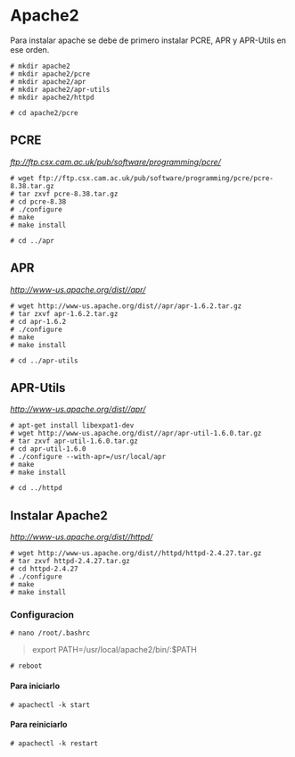 # Apache2

Para instalar apache se debe de primero instalar PCRE, APR y APR-Utils en ese orden.
```
# mkdir apache2
# mkdir apache2/pcre
# mkdir apache2/apr
# mkdir apache2/apr-utils
# mkdir apache2/httpd
```

`# cd apache2/pcre`


## PCRE

*ftp://ftp.csx.cam.ac.uk/pub/software/programming/pcre/*
```
# wget ftp://ftp.csx.cam.ac.uk/pub/software/programming/pcre/pcre-8.38.tar.gz
# tar zxvf pcre-8.38.tar.gz
# cd pcre-8.38
# ./configure
# make
# make install
```

`# cd ../apr`


## APR

*http://www-us.apache.org/dist//apr/*
```
# wget http://www-us.apache.org/dist//apr/apr-1.6.2.tar.gz
# tar zxvf apr-1.6.2.tar.gz
# cd apr-1.6.2
# ./configure
# make
# make install
```

`# cd ../apr-utils`


## APR-Utils

*http://www-us.apache.org/dist//apr/*
```
# apt-get install libexpat1-dev
# wget http://www-us.apache.org/dist//apr/apr-util-1.6.0.tar.gz
# tar zxvf apr-util-1.6.0.tar.gz
# cd apr-util-1.6.0
# ./configure --with-apr=/usr/local/apr
# make
# make install
```

`# cd ../httpd`


## Instalar Apache2

*http://www-us.apache.org/dist//httpd/*
```
# wget http://www-us.apache.org/dist//httpd/httpd-2.4.27.tar.gz
# tar zxvf httpd-2.4.27.tar.gz
# cd httpd-2.4.27
# ./configure
# make
# make install
```


### Configuracion

`# nano /root/.bashrc`

> export PATH=/usr/local/apache2/bin/:$PATH

`# reboot`

#### Para iniciarlo

`# apachectl -k start`

#### Para reiniciarlo

`# apachectl -k restart`
